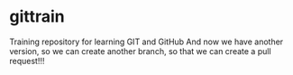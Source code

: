 gittrain
========

Training repository for learning GIT and GitHub
And now we have another version, so we can create another branch, so that we can create a pull request!!!
